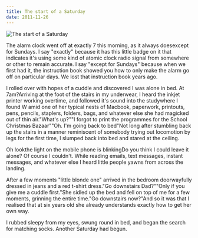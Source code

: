 ```yaml
---
title: The start of a Saturday
date: 2011-11-26
---
```


![The start of a Saturday](https://source.unsplash.com/jpkvklXwt98/1600x900)

The alarm clock went off at exactly 7 this morning, as it always doesexcept for Sundays. I say "exactly" because it has this little badge on it that indicates it's using some kind of atomic clock radio signal from somewhere or other to remain accurate. I say "except for Sundays" because when we first had it, the instruction book showed you how to only make the alarm go off on particular days. We lost that instruction book years ago.

I rolled over with hopes of a cuddle and discovered I was alone in bed. At 7am?Arriving at the foot of the stairs in my underwear, I heard the inkjet printer working overtime, and followed it's sound into the studywhere I found W amid one of her typical nests of Macbook, paperwork, printouts, pens, pencils, staplers, folders, bags, and whatever else she had magicked out of thin air."What's up?""I forgot to print the programmes for the School Christmas Bazaar""Oh. I'm going back to bed"Not long after stumbling back up the stairs in a manner reminiscent of somebody trying out locomotion by legs for the first time, I slumped back into bed and stared at the ceiling.

Oh lookthe light on the mobile phone is blinkingDo you think I could leave it alone? Of course I couldn't. While reading emails, text messages, instant messages, and whatever else I heard little people yawns from across the landing.

After a few moments "little blonde one" arrived in the bedroom doorwayfully dressed in jeans and a red t-shirt dress."Go downstairs Dad?""Only if you give me a cuddle first."She sidled up the bed and fell on top of me for a few moments, grinning the entire time."Go downstairs now?"And so it was that I realised that at six years old she already understands exactly how to get her own way.

I rubbed sleepy from my eyes, swung round in bed, and began the search for matching socks. Another Saturday had begun.